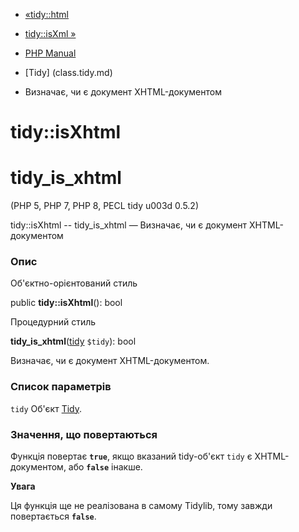 - [«tidy::html](tidy.md.md)
- [tidy::isXml »](tidy.isxml.md)

- [PHP Manual](index.md)
- [Tidy] (class.tidy.md)
- Визначає, чи є документ XHTML-документом

# tidy::isXhtml

# tidy_is_xhtml

(PHP 5, PHP 7, PHP 8, PECL tidy u003d 0.5.2)

tidy::isXhtml -- tidy_is_xhtml — Визначає, чи є документ
XHTML-документом

### Опис

Об'єктно-орієнтований стиль

public **tidy::isXhtml**(): bool

Процедурний стиль

**tidy_is_xhtml**([tidy](class.tidy.md) `$tidy`): bool

Визначає, чи є документ XHTML-документом.

### Список параметрів

`tidy`
Об'єкт [Tidy](class.tidy.md).

### Значення, що повертаються

Функція повертає **`true`**, якщо вказаний tidy-об'єкт `tidy`
є XHTML-документом, або **`false`** інакше.

**Увага**

Ця функція ще не реалізована в самому Tidylib, тому завжди
повертається **`false`**.
